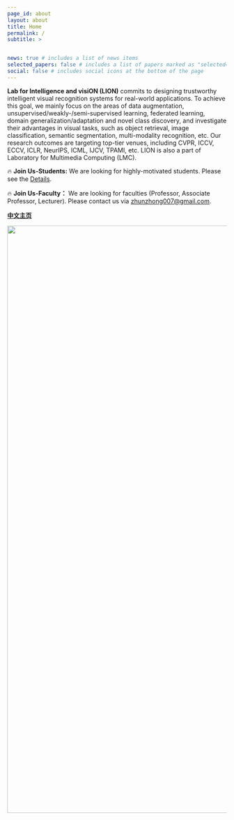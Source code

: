 ```yaml
---
page_id: about
layout: about
title: Home
permalink: /
subtitle: >


news: true # includes a list of news items
selected_papers: false # includes a list of papers marked as "selected={true}"
social: false # includes social icons at the bottom of the page
---
```


**Lab for Intelligence and visiON (LION)** commits to designing trustworthy intelligent visual recognition systems for real-world applications. To achieve this goal, we mainly focus on the areas of data augmentation, unsupervised/weakly-/semi-supervised learning, federated learning, domain generalization/adaptation and novel class discovery, and investigate their advantages in visual tasks, such as object retrieval, image classification, semantic segmentation, multi-modality recognition, etc. Our research outcomes are targeting top-tier venues, including CVPR, ICCV, ECCV, ICLR, NeurIPS, ICML, IJCV, TPAMI, etc. LION is also a part of Laboratory for Multimedia Computing (LMC).

🔥 **Join Us-Students:** We are looking for highly-motivated students. Please see the [Details](/joinus/).

🔥 **Join Us-Faculty：** We are looking for faculties (Professor, Associate Professor, Lecturer). Please contact us via zhunzhong007@gmail.com.


**[中文主页](https://lion-hfut.github.io/cn-cn/)**

<div style="text-align: center;">
<img title="" alt="" src="/assets/img/research_overview.png" width="1350px">
</div>
